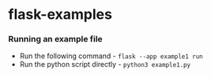 # flask-examples
### Running an example file
- Run the following command - ```flask --app example1 run ```
- Run the python script directly - ```python3 example1.py```
